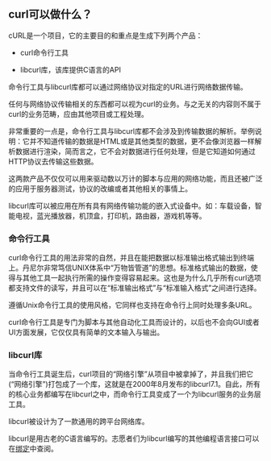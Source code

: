 ## curl可以做什么？

cURL是一个项目，它的主要目的和重点是生成下列两个产品：

- curl命令行工具

- libcurl库，该库提供C语言的API

命令行工具与libcurl库都可以通过网络协议对指定的URL进行网络数据传输。

任何与网络协议传输相关的东西都可以视为curl的业务。与之无关的内容则不属于curl的业务范畴，应由其他项目或工程处理。

非常重要的一点是，命令行工具与libcurl库都不会涉及到传输数据的解析。举例说明：它并不知道传输的数据是HTML或是其他类型的数据，更不会像浏览器一样解析数据进行渲染，简而言之，它不会对数据进行任何处理，但是它知道如何通过HTTP协议去传输这些数据。

这两款产品不仅仅可以用来驱动数以万计的脚本与应用的网络功能，而且还被广泛的应用于服务器测试，协议的改编或者其他相关的事情上。

libcurl库可以被应用在所有具有网络传输功能的嵌入式设备中。如：车载设备，智能电视，蓝光播放器，机顶盒，打印机，路由器，游戏机等等。

### 命令行工具

curl命令行工具的用法非常的自然，并且在能把数据以标准输出格式输出到终端上。丹尼尔非常笃信UNIX体系中“万物皆管道”的思想。标准格式输出的数据，使得与其他工具一起执行所需的操作变得容易起来。这也是为什么几乎所有curl选项都支持文件的读写，并且可以在“标准输出格式”与“标准输入格式”之间进行选择。

遵循Unix命令行工具的使用风格，它同样也支持在命令行上同时处理多条URL。

curl命令行工具是专门为脚本与其他自动化工具而设计的，以后也不会向GUI或者UI方面发展，它仅仅具有简单的文本输入与输出。

### libcurl库

当命令行工具诞生后，curl项目的“网络引擎”从项目中被拿掉了，并且我们把它(“网络引擎”)打包成了一个库，这就是在2000年8月发布的libcurl7.1。自此，所有的核心业务都编写在libcurl之中，而命令行工具变成了一个为libcurl服务的业务层工具。

libcurl被设计为了一款通用的跨平台网络库。

libcurl是用古老的C语言编写的。志愿者们为libcurl编写的其他编程语言接口可以在[绑定](bindings.md)中查阅。